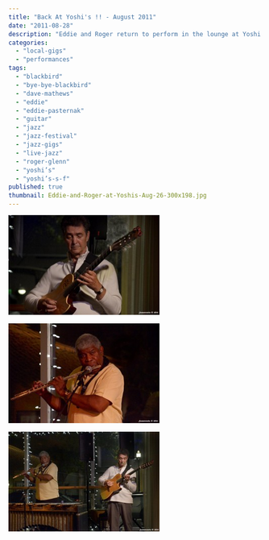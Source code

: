 ```yaml
---
title: "Back At Yoshi's !! - August 2011"
date: "2011-08-28"
description: "Eddie and Roger return to perform in the lounge at Yoshi's San Francisco"
categories: 
  - "local-gigs"
  - "performances"
tags: 
  - "blackbird"
  - "bye-bye-blackbird"
  - "dave-mathews"
  - "eddie"
  - "eddie-pasternak"
  - "guitar"
  - "jazz"
  - "jazz-festival"
  - "jazz-gigs"
  - "live-jazz"
  - "roger-glenn"
  - "yoshi’s"
  - "yoshi’s-s-f"
published: true
thumbnail: Eddie-and-Roger-at-Yoshis-Aug-26-300x198.jpg
---
```


![](Eddie-at-Yoshis-Aug-26-300x198.jpg "Eddie at Yoshi's Aug-26")

![](Roger-at-Yoshis-Aug-26-300x198.jpg "Roger at Yoshi's Aug 26")

![](Eddie-and-Roger-at-Yoshis-Aug-26-300x198.jpg "Eddie and Roger at Yoshi's Aug 26")